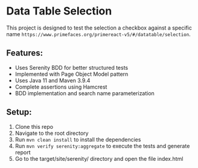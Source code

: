 # Data Table Selection

This project is designed to test the selection a checkbox against a specific name `https://www.primefaces.org/primereact-v5/#/datatable/selection`.

## Features:

- Uses Serenity BDD for better structured tests
- Implemented with Page Object Model pattern
- Uses Java 11 and Maven 3.9.4
- Complete assertions using Hamcrest
- BDD implementation and search name parameterization

## Setup:

1. Clone this repo
2. Navigate to the root directory
3. Run `mvn clean install` to install the dependencies
4. Run `mvn verify serenity:aggregate` to execute the tests and generate report
5. Go to the target/site/serenity/ directory and open the file index.html
